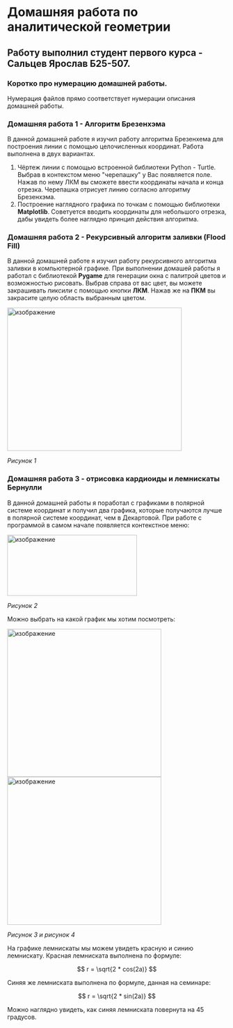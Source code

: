 # Домашняя работа по аналитической геометрии
## **Работу выполнил студент первого курса - Сальцев Ярослав Б25-507.**

### Коротко про нумерацию домашней работы.
Нумерация файлов прямо соответствует нумерации описания домашней работы.

### Домашняя работа 1 - Алгоритм Брезенхэма
В данной домашней работе я изучил работу алгоритма Брезенхема для построения линии с помощью целочисленных координат. Работа выполнена в двух вариантах.
1) Чёртеж линии с помощью встроенной библиотеки Python - Turtle. Выбрав в контекстом меню "черепашку" у Вас появляется поле. Нажав по нему ЛКМ вы сможете ввести координаты начала и конца отрезка. Черепашка отрисует линию согласно алгоритму Брезенхэма.
2) Построение наглядного графика по точкам с помощью библиотеки **Matplotlib**. Советуется вводить координаты для небольшого отрезка, дабы увидеть более наглядно принцип действия алгоритма. 

### Домашняя работа 2 - Рекурсивный алгоритм заливки (**Flood Fill**)
В данной домашней работе я изучил работу рекурсивного алгоритма заливки в компьютерной графике. При выполнении домашей работы я работал с библиотекой **Pygame** для генерации окна с палитрой цветов и возможностью рисовать. Выбрав справа от вас цвет, вы можете закрашивать *пиксили* с помощью кнопки **ЛКМ**. Нажав же на **ПКМ** вы закрасите целую область выбранным цветом. 

<img width="401" height="329" alt="изображение" src="https://github.com/user-attachments/assets/8247fc01-e0ac-492d-badd-cc37a19f3de7" />

*Рисунок 1*

### Домашняя работа 3 - отрисовка кардиоиды и лемнискаты Бернулли
В данной домашней работы я поработал с графиками в полярной системе координат и получил два графика, которые получаются лучше в полярной системе координат, чем в Декартовой.
При работе с программой в самом начале появляется контекстное меню:

<img width="298" height="140" alt="изображение" src="https://github.com/user-attachments/assets/920d8242-95cd-4ee9-bdf7-0161da02380c" />

*Рисунок 2*

Можно выбрать на какой график мы хотим посмотреть:

<img width="354" height="340" alt="изображение" src="https://github.com/user-attachments/assets/a7093b35-76f9-44c3-9f2d-b2eec5805564" /> <img width="354" height="340" alt="изображение" src="https://github.com/user-attachments/assets/3cd5593a-6572-4e83-8718-363c9b53fee9" />

*Рисунок 3 и рисунок 4*

На графике лемнискаты мы можем увидеть красную и синию лемнискату. Красная лемниската выполнена по формуле:

$$ 
r = \sqrt{2 * cos(2a)} 
$$

Синяя же лемниската выполнена по формуле, данная на семинаре:

$$
r = \sqrt{2 * sin(2a)}
$$

Можно наглядно увидеть, как синяя лемниската повернута на 45 градусов.
